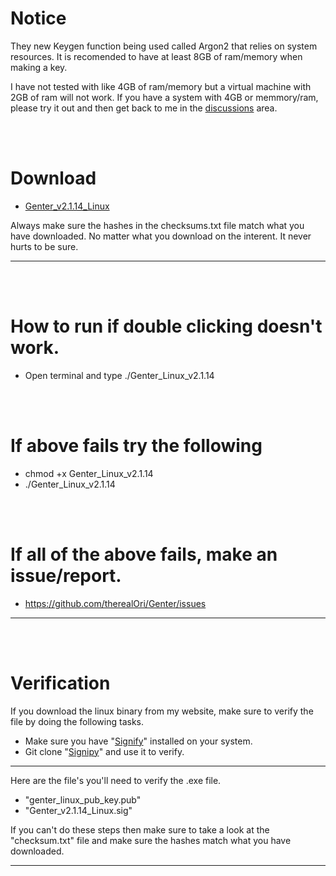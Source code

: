 # Notice
They new Keygen function being used called Argon2 that relies on system resources. It is recomended to have at least 8GB of ram/memory when making a key.

I have not tested with like 4GB of ram/memory but a virtual machine with 2GB of ram will not work. If you have a system with 4GB or memmory/ram, please try it out and then get back to me in the [discussions](https://github.com/therealOri/Genter/discussions/14) area.

<br />
<br />

# Download
- [Genter_v2.1.14_Linux](https://therealori.tk/projects/genter/gen.html)

Always make sure the hashes in the checksums.txt file match what you have downloaded. No matter what you download on the interent. It never hurts to be sure.
__ __

<br />
<br />


# How to run if double clicking doesn't work.
- Open terminal and type ./Genter_Linux_v2.1.14

<br />
<br />

# If above fails try the following
- chmod +x Genter_Linux_v2.1.14
- ./Genter_Linux_v2.1.14

<br />
<br />

# If all of the above fails, make an issue/report.
- https://github.com/therealOri/Genter/issues
__ __


<br>
<br>

# Verification
If you download the linux binary from my website, make sure to verify the file by doing the following tasks.

- Make sure you have "[Signify](https://github.com/aperezdc/signify)" installed on your system.
- Git clone "[Signipy](https://github.com/therealOri/Signipy)" and use it to verify.
__ __
Here are the file's you'll need to verify the .exe file.
- "genter_linux_pub_key.pub"
- "Genter_v2.1.14_Linux.sig"

If you can't do these steps then make sure to take a look at the "checksum.txt" file and make sure the hashes match what you have downloaded.
__ __


<br>
<br>
<br>

